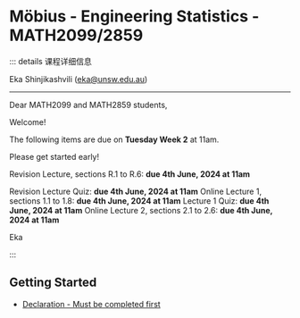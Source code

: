 # Möbius - Engineering Statistics - MATH2099/2859

::: details 课程详细信息

Eka Shinjikashvili (eka@unsw.edu.au)

  -------------------------------------------------------

Dear MATH2099 and MATH2859 students,

Welcome!

 

The following items are due on **Tuesday Week 2** at 11am.

Please get started early!

 

Revision Lecture, sections R.1 to R.6: **due 4th June, 2024 at 11am**

Revision Lecture Quiz: **due 4th June, 2024 at 11am**
Online Lecture 1, sections 1.1 to 1.8: **due 4th June, 2024 at 11am**
Lecture 1 Quiz: **due 4th June, 2024 at 11am**
Online Lecture 2, sections 2.1 to 2.6: **due 4th June, 2024 at 11am**
 

Eka

:::


## Getting Started

 * [Declaration - Must be completed first](Getting_started)